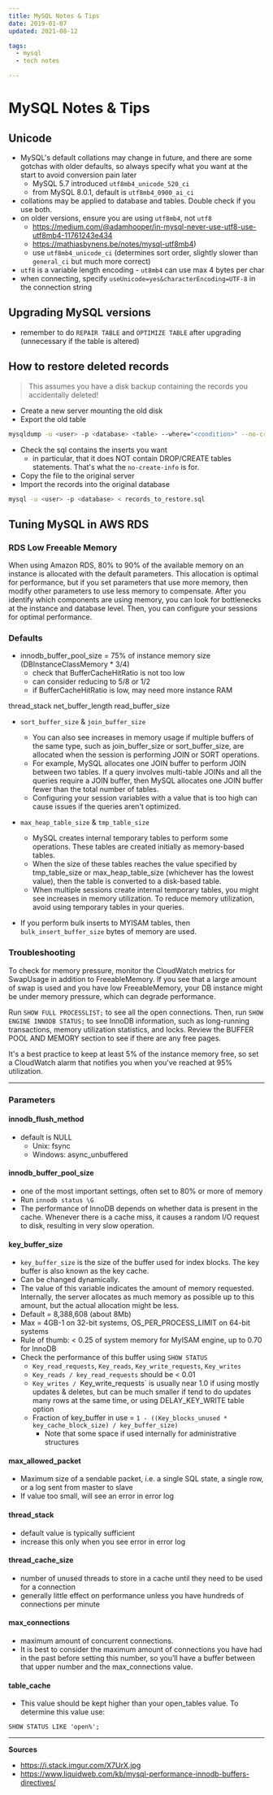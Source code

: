 ```yaml
---
title: MySQL Notes & Tips
date: 2019-01-07
updated: 2021-08-12

tags:
  - mysql
  - tech notes

---
```

# MySQL Notes & Tips

## Unicode

  - MySQL's default collations may change in future, and there are some gotchas with older defaults, so always specify what you want at the start to avoid conversion pain later
    - MySQL 5.7 introduced `utf8mb4_unicode_520_ci`
    - from MySQL 8.0.1, default is `utf8mb4_0900_ai_ci`
  - collations may be applied to database and tables. Double check if you use both.
  - on older versions, ensure you are using `utf8mb4`, not `utf8`
    - https://medium.com/@adamhooper/in-mysql-never-use-utf8-use-utf8mb4-11761243e434
    - https://mathiasbynens.be/notes/mysql-utf8mb4)
    - use `utf8mb4_unicode_ci` (determines sort order, slightly slower than `general_ci` but much more correct)
  - `utf8` is a variable length encoding - `ut8mb4` can use max 4 bytes per char
  - when connecting, specify `useUnicode=yes&characterEncoding=UTF-8` in the connection string

## Upgrading MySQL versions

- remember to do `REPAIR TABLE` and `OPTIMIZE TABLE` after upgrading (unnecessary if the table is altered)

## How to restore deleted records

> This assumes you have a disk backup containing the records you accidentally deleted!

- Create a new server mounting the old disk
- Export the old table
```sh
mysqldump -u <user> -p <database> <table> --where="<condition>" --no-create-info > records_to_restore.sql
```

- Check the sql contains the inserts you want
  - in particular, that it does NOT contain DROP/CREATE tables statements. That's what the `no-create-info` is for.
- Copy the file to the original server
- Import the records into the original database
```sh
mysql -u <user> -p <database> < records_to_restore.sql
```


## Tuning MySQL in AWS RDS

### RDS Low Freeable Memory

When using Amazon RDS, 80% to 90% of the available memory on an instance is allocated with the default parameters. This allocation is optimal for performance, but if you set parameters that use more memory, then modify other parameters to use less memory to compensate. After you identify which components are using memory, you can look for bottlenecks at the instance and database level. Then, you can configure your sessions for optimal performance. 

### Defaults

* innodb_buffer_pool_size = 75% of instance memory size (DBInstanceClassMemory * 3/4)
  * check that BufferCacheHitRatio is not too low
  * can consider reducing to 5/8 or 1/2
  * if BufferCacheHitRatio is low, may need more instance RAM

thread_stack
net_buffer_length
read_buffer_size

* `sort_buffer_size` & `join_buffer_size`
  * You can also see increases in memory usage if multiple buffers of the same type, such as join_buffer_size or sort_buffer_size, are allocated when the session is performing JOIN or SORT operations. 
  * For example, MySQL allocates one JOIN buffer to perform JOIN between two tables. If a query involves multi-table JOINs and all the queries require a JOIN buffer, then MySQL allocates one JOIN buffer fewer than the total number of tables. 
  * Configuring your session variables with a value that is too high can cause issues if the queries aren't optimized. 

* `max_heap_table_size` & `tmp_table_size`
  * MySQL creates internal temporary tables to perform some operations. These tables are created initially as memory-based tables. 
  * When the size of these tables reaches the value specified by tmp_table_size or max_heap_table_size (whichever has the lowest value), then the table is converted to a disk-based table.
  * When multiple sessions create internal temporary tables, you might see increases in memory utilization. To reduce memory utilization, avoid using temporary tables in your queries.
  
* If you perform bulk inserts to MYISAM tables, then `bulk_insert_buffer_size` bytes of memory are used.

### Troubleshooting

To check for memory pressure, monitor the CloudWatch metrics for SwapUsage in addition to FreeableMemory. If you see that a large amount of swap is used and you have low FreeableMemory, your DB instance might be under memory pressure, which can degrade performance.

Run `SHOW FULL PROCESSLIST;` to see all the open connections. Then, run `SHOW ENGINE INNODB STATUS;` to see InnoDB information, such as long-running transactions, memory utilization statistics, and locks. Review the BUFFER POOL AND MEMORY section to see if there are any free pages.

It's a best practice to keep at least 5% of the instance memory free, so set a CloudWatch alarm that notifies you when you've reached at 95% utilization.

---
### Parameters

#### innodb_flush_method

* default is NULL
  * Unix: fsync
  * Windows: async_unbuffered
  
#### innodb_buffer_pool_size

* one of the most important settings, often set to 80% or more of memory
* Run `innodb status \G`
* The performance of InnoDB depends on whether data is present in the cache. Whenever there is a cache miss, it causes a random I/O request to disk, resulting in very slow operation.


#### key_buffer_size

* `key_buffer_size` is the size of the buffer used for index blocks. The key buffer is also known as the key cache.
* Can be changed dynamically.
* The value of this variable indicates the amount of memory requested. Internally, the server allocates as much memory as possible up to this amount, but the actual allocation might be less.
* Default = 8,388,608 (about 8Mb)
* Max = 4GB-1 on 32-bit systems, OS_PER_PROCESS_LIMIT on 64-bit systems
* Rule of thumb: < 0.25 of system memory for MyISAM engine, up to 0.70 for InnoDB
* Check the performance of this buffer using `SHOW STATUS`
  * `Key_read_requests`, `Key_reads`, `Key_write_requests`, `Key_writes`
  * `Key_reads / key_read_requests` should be < 0.01
  * `Key_writes / `Key_write_requests` is usually near 1.0 if using mostly updates & deletes, but can be much smaller if tend to do updates many rows at the same time, or using DELAY_KEY_WRITE table option
  * Fraction of key_buffer in use = `1 - ((Key_blocks_unused * key_cache_block_size) / key_buffer_size)`
    * Note that some space if used internally for administrative structures

#### max_allowed_packet

* Maximum size of a sendable packet, i.e. a single SQL state, a single row, or a log sent from master to slave
* If value too small, will see an error in error log

#### thread_stack

* default value is typically sufficient
* increase this only when you see error in error log

#### thread_cache_size

* number of unused threads to store in a cache until they need to be used for a connection
* generally little effect on performance unless you have hundreds of connections per minute

#### max_connections

* maximum amount of concurrent connections.
* It is best to consider the maximum amount of connections you have had in the past before setting this number, so you’ll have a buffer between that upper number and the max_connections value.

#### table_cache

* This value should be kept higher than your open_tables value. To determine this value use:

`SHOW STATUS LIKE 'open%';`

---
**Sources**
- https://i.stack.imgur.com/X7UrX.jpg
- https://www.liquidweb.com/kb/mysql-performance-innodb-buffers-directives/
